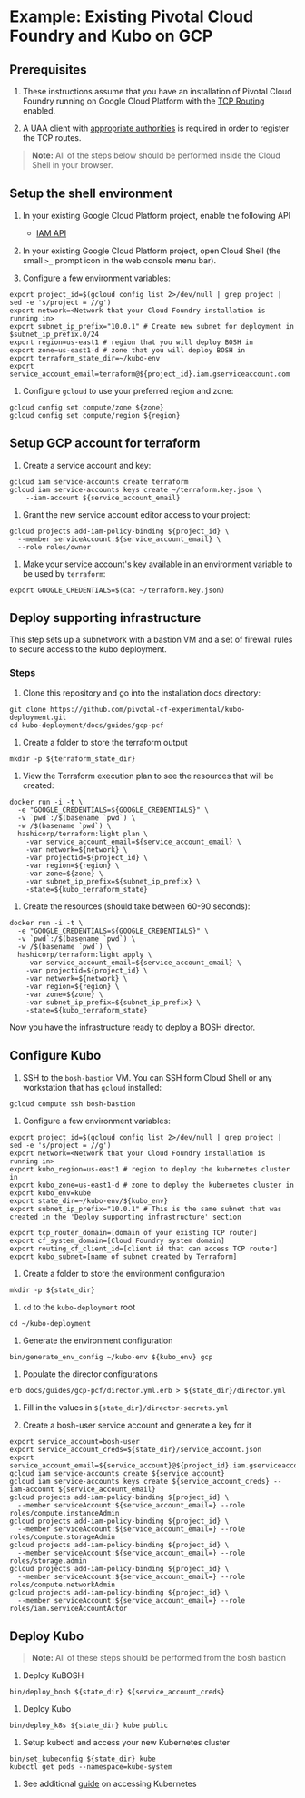 # Example: Existing Pivotal Cloud Foundry and Kubo on GCP

## Prerequisites

1. These instructions assume that you have an installation of Pivotal Cloud Foundry running on Google Cloud Platform with the [TCP Routing](http://docs.pivotal.io/pivotalcf/1-9/opsguide/tcp-routing-ert-config.html) enabled.

1. A UAA client with
   [appropriate authorities](https://github.com/cloudfoundry-incubator/routing-api#configure-oauth-clients-manually-using-uaac-cli-for-uaa) 
   is required in order to register the TCP routes.
   
> **Note:** All of the steps below should be performed inside the Cloud Shell in your browser.

## Setup the shell environment

1. In your existing Google Cloud Platform project, enable the following API
    - [IAM API](https://console.cloud.google.com/apis/api/iam.googleapis.com/overview)

1. In your existing Google Cloud Platform project, open Cloud Shell (the small `>_` prompt icon in the web console menu bar).

1.  Configure a few environment variables:

  ```
  export project_id=$(gcloud config list 2>/dev/null | grep project | sed -e 's/project = //g')
  export network=<Network that your Cloud Foundry installation is running in>
  export subnet_ip_prefix="10.0.1" # Create new subnet for deployment in $subnet_ip_prefix.0/24
  export region=us-east1 # region that you will deploy BOSH in
  export zone=us-east1-d # zone that you will deploy BOSH in
  export terraform_state_dir=~/kubo-env
  export service_account_email=terraform@${project_id}.iam.gserviceaccount.com
  ```

1. Configure `gcloud` to use your preferred region and zone:

  ```
  gcloud config set compute/zone ${zone}
  gcloud config set compute/region ${region}
  ```
  
## Setup GCP account for terraform

1. Create a service account and key:

  ```
  gcloud iam service-accounts create terraform
  gcloud iam service-accounts keys create ~/terraform.key.json \
      --iam-account ${service_account_email}
  ```

1. Grant the new service account editor access to your project:

  ```
  gcloud projects add-iam-policy-binding ${project_id} \
    --member serviceAccount:${service_account_email} \
    --role roles/owner
  ```

1. Make your service account's key available in an environment variable to be used by `terraform`:

  ```
  export GOOGLE_CREDENTIALS=$(cat ~/terraform.key.json)
  ```

## Deploy supporting infrastructure

This step sets up a subnetwork with a bastion VM and a set of firewall rules to secure access to the kubo deployment.

### Steps

1. Clone this repository and go into the installation docs directory:

  ```
  git clone https://github.com/pivotal-cf-experimental/kubo-deployment.git
  cd kubo-deployment/docs/guides/gcp-pcf
  ```

1. Create a folder to store the terraform output
   
  ```
  mkdir -p ${terraform_state_dir}
  ```

1. View the Terraform execution plan to see the resources that will be created:
  ```
  docker run -i -t \
    -e "GOOGLE_CREDENTIALS=${GOOGLE_CREDENTIALS}" \
    -v `pwd`:/$(basename `pwd`) \
    -w /$(basename `pwd`) \
    hashicorp/terraform:light plan \
      -var service_account_email=${service_account_email} \
      -var network=${network} \
      -var projectid=${project_id} \
      -var region=${region} \
      -var zone=${zone} \
      -var subnet_ip_prefix=${subnet_ip_prefix} \
      -state=${kubo_terraform_state}
  ```

1. Create the resources (should take between 60-90 seconds):

  ```
  docker run -i -t \
    -e "GOOGLE_CREDENTIALS=${GOOGLE_CREDENTIALS}" \
    -v `pwd`:/$(basename `pwd`) \
    -w /$(basename `pwd`) \
    hashicorp/terraform:light apply \
      -var service_account_email=${service_account_email} \
      -var projectid=${project_id} \
      -var network=${network} \
      -var region=${region} \
      -var zone=${zone} \
      -var subnet_ip_prefix=${subnet_ip_prefix} \
      -state=${kubo_terraform_state}
  ```

Now you have the infrastructure ready to deploy a BOSH director.

## Configure Kubo

1. SSH to the `bosh-bastion` VM. You can SSH form Cloud Shell or any workstation that has `gcloud` installed:

  ```
  gcloud compute ssh bosh-bastion
  ```

1.  Configure a few environment variables:

  ```
  export project_id=$(gcloud config list 2>/dev/null | grep project | sed -e 's/project = //g')
  export network=<Network that your Cloud Foundry installation is running in>
  export kubo_region=us-east1 # region to deploy the kubernetes cluster in
  export kubo_zone=us-east1-d # zone to deploy the kubernetes cluster in
  export kubo_env=kube
  export state_dir=~/kubo-env/${kubo_env}
  export subnet_ip_prefix="10.0.1" # This is the same subnet that was created in the 'Deploy supporting infrastructure' section 

  export tcp_router_domain=[domain of your existing TCP router]
  export cf_system_domain=[Cloud Foundry system domain]
  export routing_cf_client_id=[client id that can access TCP router]
  export kubo_subnet=[name of subnet created by Terraform]
  ```

1. Create a folder to store the environment configuration

  ```
  mkdir -p ${state_dir}
  ```

1. `cd` to the `kubo-deployment` root
  ```
  cd ~/kubo-deployment
  ```

1. Generate the environment configuration
  ```
  bin/generate_env_config ~/kubo-env ${kubo_env} gcp
  ```

1. Populate the director configurations
  ```
  erb docs/guides/gcp-pcf/director.yml.erb > ${state_dir}/director.yml
  ```

1. Fill in the values in `${state_dir}/director-secrets.yml`

1. Create a bosh-user service account and generate a key for it
  ```
  export service_account=bosh-user
  export service_account_creds=${state_dir}/service_account.json
  export service_account_email=${service_account}@${project_id}.iam.gserviceaccount.com
  gcloud iam service-accounts create ${service_account}
  gcloud iam service-accounts keys create ${service_account_creds} --iam-account ${service_account_email}
  gcloud projects add-iam-policy-binding ${project_id} \
    --member serviceAccount:${service_account_email=} --role roles/compute.instanceAdmin
  gcloud projects add-iam-policy-binding ${project_id} \
    --member serviceAccount:${service_account_email=} --role roles/compute.storageAdmin
  gcloud projects add-iam-policy-binding ${project_id} \
    --member serviceAccount:${service_account_email=} --role roles/storage.admin
  gcloud projects add-iam-policy-binding ${project_id} \
    --member serviceAccount:${service_account_email=} --role  roles/compute.networkAdmin
  gcloud projects add-iam-policy-binding ${project_id} \
    --member serviceAccount:${service_account_email=} --role roles/iam.serviceAccountActor
  ```

## Deploy Kubo

> **Note:** All of these steps should be performed from the bosh bastion

1. Deploy KuBOSH
  ```
  bin/deploy_bosh ${state_dir} ${service_account_creds} 
  ```

1. Deploy Kubo
  ```
  bin/deploy_k8s ${state_dir} kube public
  ```

1. Setup kubectl and access your new Kubernetes cluster
  ```
  bin/set_kubeconfig ${state_dir} kube
  kubectl get pods --namespace=kube-system
  ```

1. See additional [guide](../accessing-kubernetes.md) on accessing Kubernetes
